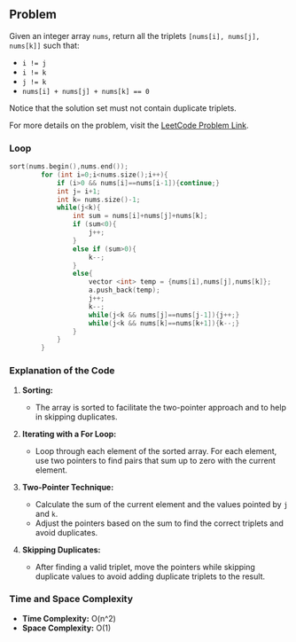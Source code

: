 ## Problem

Given an integer array `nums`, return all the triplets `[nums[i], nums[j], nums[k]]` such that:

- `i != j`
- `i != k`
- `j != k`
- `nums[i] + nums[j] + nums[k] == 0`

Notice that the solution set must not contain duplicate triplets.

For more details on the problem, visit the [LeetCode Problem Link](https://leetcode.com/problems/3sum/description/).


### Loop

```cpp
sort(nums.begin(),nums.end());
        for (int i=0;i<nums.size();i++){
            if (i>0 && nums[i]==nums[i-1]){continue;}
            int j= i+1;
            int k= nums.size()-1;
            while(j<k){
                int sum = nums[i]+nums[j]+nums[k];
                if (sum<0){
                    j++;
                }
                else if (sum>0){
                    k--;
                }
                else{
                    vector <int> temp = {nums[i],nums[j],nums[k]};
                    a.push_back(temp);
                    j++;
                    k--;
                    while(j<k && nums[j]==nums[j-1]){j++;}
                    while(j<k && nums[k]==nums[k+1]){k--;}
                }
            }
        }
```

### Explanation of the Code

1. **Sorting:**
   - The array is sorted to facilitate the two-pointer approach and to help in skipping duplicates.

2. **Iterating with a For Loop:**
   - Loop through each element of the sorted array. For each element, use two pointers to find pairs that sum up to zero with the current element.

3. **Two-Pointer Technique:**
   - Calculate the sum of the current element and the values pointed by `j` and `k`.
   - Adjust the pointers based on the sum to find the correct triplets and avoid duplicates.

4. **Skipping Duplicates:**
   - After finding a valid triplet, move the pointers while skipping duplicate values to avoid adding duplicate triplets to the result.

### Time and Space Complexity

- **Time Complexity:** O(n^2)
- **Space Complexity:** O(1)

